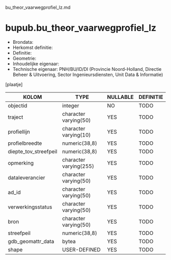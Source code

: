 bu_theor_vaarwegprofiel_lz.md

# bupub.bu_theor_vaarwegprofiel_lz


* Brondata: 
* Herkomst definitie: 
* Definitie: 
* Geometrie: 
* Inhoudelijke eigenaar: 
* Technische eigenaar: PNH/BU/ID/DI (Provincie Noord-Holland, Directie Beheer & Uitvoering, Sector Ingenieursdiensten, Unit Data & Informatie)

[plaatje]


|KOLOM                            |TYPE                       |NULLABLE|DEFINITIE|
|------                           |----                       |-----   |-----    |
|objectid                         |integer                    |NO      |TODO|
|traject                          |character varying(50)      |YES     |TODO|
|profiellijn                      |character varying(10)      |YES     |TODO|
|profielbreedte                   |numeric(38,8)              |YES     |TODO|
|diepte_tov_streefpeil            |numeric(38,8)              |YES     |TODO|
|opmerking                        |character varying(255)     |YES     |TODO|
|dataleverancier                  |character varying(50)      |YES     |TODO|
|ad_id                            |character varying(50)      |YES     |TODO|
|verwerkingsstatus                |character varying(50)      |YES     |TODO|
|bron                             |character varying(50)      |YES     |TODO|
|streefpeil                       |numeric(38,8)              |YES     |TODO|
|gdb_geomattr_data                |bytea                      |YES     |TODO|
|shape                            |USER-DEFINED               |YES     |TODO|
